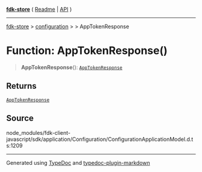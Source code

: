[**fdk-store**](../../../README.md) ( [Readme](../../../README.md) \| [API](../../../API.md) )

---

[fdk-store](../../../API.md) > [configuration](../../README.md) > [<internal>](../README.md) > AppTokenResponse

# Function: AppTokenResponse()

> **AppTokenResponse**(): [`AppTokenResponse`](../type-aliases/type-alias.AppTokenResponse.md)

## Returns

[`AppTokenResponse`](../type-aliases/type-alias.AppTokenResponse.md)

## Source

node_modules/fdk-client-javascript/sdk/application/Configuration/ConfigurationApplicationModel.d.ts:1209

---

Generated using [TypeDoc](https://typedoc.org/) and [typedoc-plugin-markdown](https://www.npmjs.com/package/typedoc-plugin-markdown)
